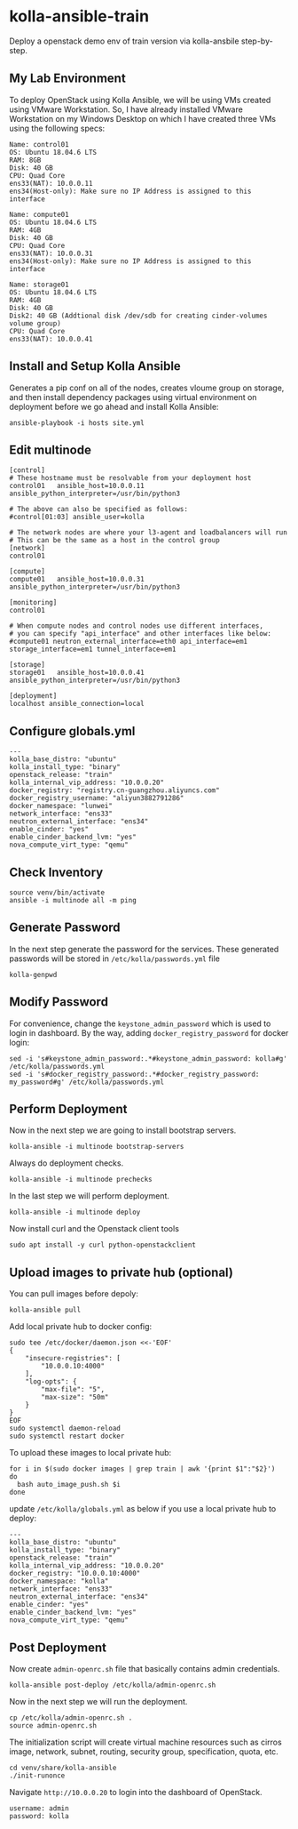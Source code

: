 # kolla-ansible-train
Deploy a openstack demo env of train version via kolla-ansbile step-by-step.

## My Lab Environment
To deploy OpenStack using Kolla Ansible, we will be using VMs created using VMware Workstation. So, I have already installed VMware Workstation on my Windows Desktop on which I have created three VMs using the following specs:

```
Name: control01
OS: Ubuntu 18.04.6 LTS
RAM: 8GB
Disk: 40 GB
CPU: Quad Core
ens33(NAT): 10.0.0.11
ens34(Host-only): Make sure no IP Address is assigned to this interface
```
```
Name: compute01
OS: Ubuntu 18.04.6 LTS
RAM: 4GB
Disk: 40 GB
CPU: Quad Core
ens33(NAT): 10.0.0.31
ens34(Host-only): Make sure no IP Address is assigned to this interface
```
```
Name: storage01
OS: Ubuntu 18.04.6 LTS
RAM: 4GB
Disk: 40 GB
Disk2: 40 GB (Addtional disk /dev/sdb for creating cinder-volumes volume group)
CPU: Quad Core
ens33(NAT): 10.0.0.41
```

## Install and Setup Kolla Ansible
Generates a pip conf on all of the nodes, creates vloume group on storage, and then install dependency packages using virtual environment on deployment before we go ahead and install Kolla Ansible:
```
ansible-playbook -i hosts site.yml
```

## Edit multinode
```
[control]
# These hostname must be resolvable from your deployment host
control01   ansible_host=10.0.0.11  ansible_python_interpreter=/usr/bin/python3

# The above can also be specified as follows:
#control[01:03] ansible_user=kolla

# The network nodes are where your l3-agent and loadbalancers will run
# This can be the same as a host in the control group
[network]
control01

[compute]
compute01   ansible_host=10.0.0.31  ansible_python_interpreter=/usr/bin/python3

[monitoring]
control01

# When compute nodes and control nodes use different interfaces,
# you can specify "api_interface" and other interfaces like below:
#compute01 neutron_external_interface=eth0 api_interface=em1 storage_interface=em1 tunnel_interface=em1

[storage]
storage01   ansible_host=10.0.0.41  ansible_python_interpreter=/usr/bin/python3

[deployment]
localhost ansible_connection=local
```

## Configure globals.yml
```
---
kolla_base_distro: "ubuntu"
kolla_install_type: "binary"
openstack_release: "train"
kolla_internal_vip_address: "10.0.0.20"
docker_registry: "registry.cn-guangzhou.aliyuncs.com"
docker_registry_username: "aliyun3882791286"
docker_namespace: "lunwei"
network_interface: "ens33"
neutron_external_interface: "ens34"
enable_cinder: "yes"
enable_cinder_backend_lvm: "yes"
nova_compute_virt_type: "qemu"
```

## Check Inventory
```
source venv/bin/activate
ansible -i multinode all -m ping
```

## Generate Password
In the next step generate the password for the services. These generated passwords will be stored in `/etc/kolla/passwords.yml` file
```
kolla-genpwd
```

## Modify Password
For convenience, change the `keystone_admin_password` which is used to login in dashboard. By the way, adding `docker_registry_password` for docker login:
```
sed -i 's#keystone_admin_password:.*#keystone_admin_password: kolla#g' /etc/kolla/passwords.yml
sed -i 's#docker_registry_password:.*#docker_registry_password: my_password#g' /etc/kolla/passwords.yml
```

## Perform Deployment
Now in the next step we are going to install bootstrap servers.
```
kolla-ansible -i multinode bootstrap-servers
```
Always do deployment checks.
```
kolla-ansible -i multinode prechecks
```
In the last step we will perform deployment.
```
kolla-ansible -i multinode deploy
```
Now install curl and the Openstack client tools
```
sudo apt install -y curl python-openstackclient
```

## Upload images to private hub (optional)
You can pull images before depoly:
```
kolla-ansible pull
```
Add local private hub to docker config:
```
sudo tee /etc/docker/daemon.json <<-'EOF'
{
    "insecure-registries": [
        "10.0.0.10:4000"
    ],
    "log-opts": {
        "max-file": "5",
        "max-size": "50m"
    }
}
EOF
sudo systemctl daemon-reload
sudo systemctl restart docker
```
To upload these images to local private hub:
```
for i in $(sudo docker images | grep train | awk '{print $1":"$2}')
do
  bash auto_image_push.sh $i
done
```
update `/etc/kolla/globals.yml` as below if you use a local private hub to deploy:
```
---
kolla_base_distro: "ubuntu"
kolla_install_type: "binary"
openstack_release: "train"
kolla_internal_vip_address: "10.0.0.20"
docker_registry: "10.0.0.10:4000"
docker_namespace: "kolla"
network_interface: "ens33"
neutron_external_interface: "ens34"
enable_cinder: "yes"
enable_cinder_backend_lvm: "yes"
nova_compute_virt_type: "qemu"
```

## Post Deployment
Now create `admin-openrc.sh` file that basically contains admin credentials.
```
kolla-ansible post-deploy /etc/kolla/admin-openrc.sh
```
Now in the next step we will run the deployment.
```
cp /etc/kolla/admin-openrc.sh .
source admin-openrc.sh
```
The initialization script will create virtual machine resources such as cirros image, network, subnet, routing, security group, specification, quota, etc.
```
cd venv/share/kolla-ansible
./init-runonce
```
Navigate `http://10.0.0.20` to login into the dashboard of OpenStack.
```
username: admin
password: kolla
```

